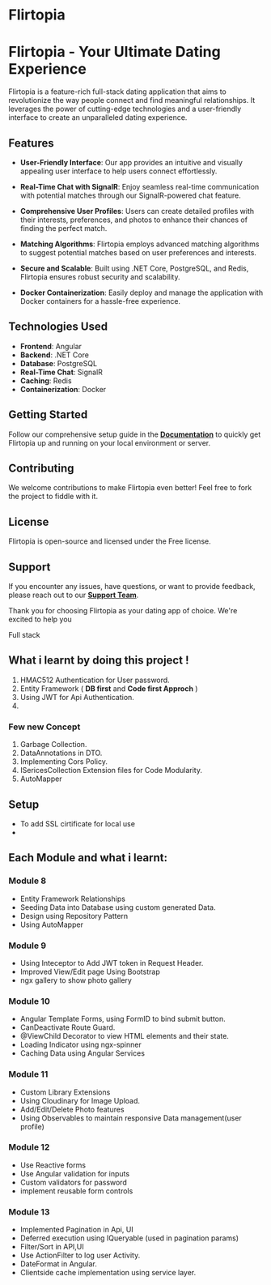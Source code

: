 # Flirtopia

# Flirtopia - Your Ultimate Dating Experience

Flirtopia is a feature-rich full-stack dating application that aims to revolutionize the way people connect and find meaningful relationships. It leverages the power of cutting-edge technologies and a user-friendly interface to create an unparalleled dating experience.

## Features

- **User-Friendly Interface**: Our app provides an intuitive and visually appealing user interface to help users connect effortlessly.

- **Real-Time Chat with SignalR**: Enjoy seamless real-time communication with potential matches through our SignalR-powered chat feature.

- **Comprehensive User Profiles**: Users can create detailed profiles with their interests, preferences, and photos to enhance their chances of finding the perfect match.

- **Matching Algorithms**: Flirtopia employs advanced matching algorithms to suggest potential matches based on user preferences and interests.

- **Secure and Scalable**: Built using .NET Core, PostgreSQL, and Redis, Flirtopia ensures robust security and scalability.

- **Docker Containerization**: Easily deploy and manage the application with Docker containers for a hassle-free experience.

## Technologies Used

- **Frontend**: Angular
- **Backend**: .NET Core
- **Database**: PostgreSQL
- **Real-Time Chat**: SignalR
- **Caching**: Redis
- **Containerization**: Docker

## Getting Started

Follow our comprehensive setup guide in the [**Documentation**](link-to-documentation) to quickly get Flirtopia up and running on your local environment or server.

## Contributing

We welcome contributions to make Flirtopia even better! Feel free to fork the project to fiddle with it.

## License

Flirtopia is open-source and licensed under the Free license.

## Support

If you encounter any issues, have questions, or want to provide feedback, please reach out to our [**Support Team**]("email:iamgokulnathanmcs@gmail.com").

Thank you for choosing Flirtopia as your dating app of choice. We're excited to help you








<p>Full stack </p>
<h2> What i learnt by doing this project !</h2>
<ol>
  <li>HMAC512 Authentication for User password.</li>
  <li>Entity Framework ( <b>DB first</b> and <b>Code first Approch</b> )</li>
  <li>Using JWT for Api Authentication.</li>
  <li></li>
</ol>

<h3>Few new Concept</h3>
<ol>
  <li>Garbage Collection.</li>
  <li>DataAnnotations in DTO.</li>
  <li>Implementing Cors Policy.</li>
  <li>ISericesCollection Extension files for Code Modularity.</li>
  <li>AutoMapper</li>
</ol>

<h2>Setup</h2>
<ul>
  <li>To add SSL cirtificate for local use</li>
  <li></li>
</ul>

<h2>Each Module and what i learnt:</h2>

<h3>Module 8</h3>
<ul>
  <li>Entity Framework Relationships</li>
  <li>Seeding Data into Database using custom generated Data.</li>
  <li>Design using Repository Pattern</li>
  <li>Using AutoMapper</li>
</ul>

<h3>Module 9</h3>
<ul>
  <li>Using Inteceptor to Add JWT token in Request Header.</li>
  <li>Improved View/Edit page Using Bootstrap</li>
  <li>ngx gallery to show photo gallery</li>
</ul>

<h3>Module 10</h3>
<ul>
  <li>Angular Template Forms, using FormID to bind submit button.</li>
  <li>CanDeactivate Route Guard.</li>
  <li>@ViewChild Decorator to view HTML elements and their state.</li>
  <li>Loading Indicator using ngx-spinner</li>
  <li>Caching Data using Angular Services</li>
</ul>

<h3>Module 11</h3>
<ul>
  <li>Custom Library Extensions</li>
  <li>Using Cloudinary for Image Upload.</li>
  <li>Add/Edit/Delete Photo features</li>
  <li>Using Observables to maintain responsive Data management(user profile)</li>
</ul>

<h3>Module 12</h3>
<ul>
  <li>Use Reactive forms</li>
  <li>Use Angular validation for inputs</li>
  <li>Custom validators for password</li>
  <li>implement reusable form controls</li>
</ul>



<h3>Module 13</h3>
<ul>
  <li>Implemented Pagination in Api, UI</li>
  <li>Deferred execution using IQueryable (used in pagination params) </li>
  <li>Filter/Sort in API,UI</li>
  <li>Use ActionFilter to log user Activity.</li>
  <li>DateFormat in Angular.</li>
  <li>Clientside cache implementation using service layer.</li>
</ul>



